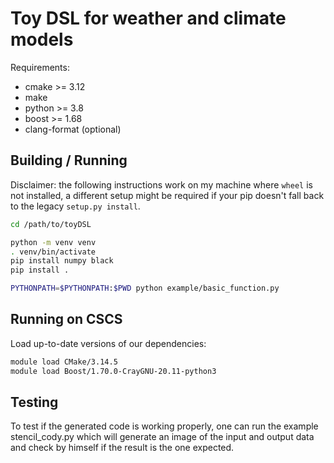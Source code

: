 # Toy DSL for weather and climate models

Requirements:

* cmake >= 3.12
* make
* python >= 3.8
* boost >= 1.68
* clang-format (optional)

## Building / Running

Disclaimer: the following instructions work on my machine where `wheel` is not installed, a different setup might be required if your pip doesn't fall back to the legacy `setup.py install`.

```bash
cd /path/to/toyDSL

python -m venv venv
. venv/bin/activate
pip install numpy black
pip install .

PYTHONPATH=$PYTHONPATH:$PWD python example/basic_function.py
```

## Running on CSCS

Load up-to-date versions of our dependencies:

```bash
module load CMake/3.14.5
module load Boost/1.70.0-CrayGNU-20.11-python3
```

## Testing

To test if the generated code is working properly, one can run the example stencil_cody.py which will generate an image of the input and output data and check by himself if the result is the one expected.
